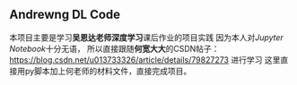 ## Andrewng DL Code

本项目主要是学习**吴恩达老师深度学习**课后作业的项目实践
因为本人对*Jupyter Notebook*十分无语，
所以直接跟随**何宽大大**的CSDN帖子：https://blog.csdn.net/u013733326/article/details/79827273 进行学习
这里直接用py脚本加上何老师的材料文件，直接完成项目。